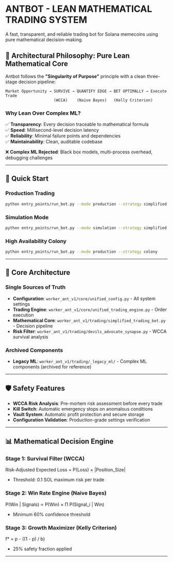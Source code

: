 # ANTBOT - LEAN MATHEMATICAL TRADING SYSTEM

A fast, transparent, and reliable trading bot for Solana memecoins using pure mathematical decision-making.

## 🎯 **Architectural Philosophy: Pure Lean Mathematical Core**

Antbot follows the **"Singularity of Purpose"** principle with a clean three-stage decision pipeline:

```
Market Opportunity → SURVIVE → QUANTIFY EDGE → BET OPTIMALLY → Execute Trade
                     (WCCA)    (Naive Bayes)   (Kelly Criterion)
```

### **Why Lean Over Complex ML?**

✅ **Transparency**: Every decision traceable to mathematical formula  
✅ **Speed**: Millisecond-level decision latency  
✅ **Reliability**: Minimal failure points and dependencies  
✅ **Maintainability**: Clean, auditable codebase  

❌ **Complex ML Rejected**: Black box models, multi-process overhead, debugging challenges

---

## 🚀 **Quick Start**

### **Production Trading**
```bash
python entry_points/run_bot.py --mode production --strategy simplified
```

### **Simulation Mode**
```bash
python entry_points/run_bot.py --mode simulation --strategy simplified
```

### **High Availability Colony**
```bash
python entry_points/run_bot.py --mode production --strategy colony
```

---

## 📁 **Core Architecture**

### **Single Sources of Truth**
- **Configuration**: `worker_ant_v1/core/unified_config.py` - All system settings
- **Trading Engine**: `worker_ant_v1/core/unified_trading_engine.py` - Order execution
- **Mathematical Core**: `worker_ant_v1/trading/simplified_trading_bot.py` - Decision pipeline
- **Risk Filter**: `worker_ant_v1/trading/devils_advocate_synapse.py` - WCCA survival analysis

### **Archived Components**
- **Legacy ML**: `worker_ant_v1/trading/_legacy_ml/` - Complex ML components (archived for reference)

---

## 🛡️ **Safety Features**

- **WCCA Risk Analysis**: Pre-mortem risk assessment before every trade
- **Kill Switch**: Automatic emergency stops on anomalous conditions
- **Vault System**: Automatic profit protection and secure storage
- **Configuration Validation**: Production-grade settings verification

---

## 📊 **Mathematical Decision Engine**

### **Stage 1: Survival Filter (WCCA)**
Risk-Adjusted Expected Loss = P(Loss) × |Position_Size|
- Threshold: 0.1 SOL maximum risk per trade

### **Stage 2: Win Rate Engine (Naive Bayes)**  
P(Win | Signals) ∝ P(Win) × Π P(Signal_i | Win)
- Minimum 60% confidence threshold

### **Stage 3: Growth Maximizer (Kelly Criterion)**
f* = p - ((1 - p) / b)
- 25% safety fraction applied

--- 